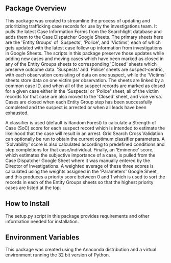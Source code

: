 
## Package Overview

This package was created to streamline the process of updating and prioritizing 
trafficking case records for use by the investigations team. It pulls the latest
Case Information Forms from the Searchlight database and adds them to the 
Case Dispatcher Google Sheets. The primary sheets here are the 'Entity Groups'
of 'Suspects', 'Police', and 'Victims', each of which gets updated with the latest
case follow up information from investigations in Google Sheets. The scripts in
this package preserve those updates while adding new cases and moving cases which
have been marked as closed in any of the Entity Groups sheets to corresponding 
'Closed' sheets which preserve outcome data. 'Suspects' and 'Police' sheets are
suspect-centric, with each observation consisting of data on one suspect, while
the 'Victims' sheets store data on one victim per observation. The sheets are linked
by a common case ID, and when all of the suspect records are marked as closed
for a given case either in the 'Suspects' or 'Police' sheet, all of the victim
records for that case are also moved to the 'Closed' sheet, and vice versa. Cases are
closed when each Entity Group step has been successfully completed and the suspect
is arrested or when all leads have been exhausted.

A classifier is used (default is Random Forest) to calculate a Strength of Case (SoC) 
score for each suspect record which is intended to estimate the likelihood that the 
case will result in an arrest. Grid Search Cross Validation can optionally be run
to obtain the current optimum classifier parameters. A 'Solvability' score is also
calculated according to predefined conditions and step completions for that
case/individual. Finally, an 'Eminence' score, which estimates the subjective importance
of a case, is pulled from the Case Dispatcher Google Sheet where it was manually 
entered by the Director of Investigations. A weighted average of these three scores
is calculated using the weights assigned in the 'Parameters' Google Sheet, and this
produces a priority score between 0 and 1 which is used to sort the records in each of 
the Entity Groups sheets so that the highest priority cases are listed at the top.


## How to Install

The setup.py script in this package provides requirements and other information 
needed for installation. 


## Environment Variables

This package was created using the Anaconda distribution and a virtual environment
running the 32 bit version of Python.
